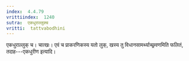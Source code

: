 ```yaml
---
index:  4.4.79
vrittiindex:  1240
sutra:  एकधुराल्लुक्च
vritti:  tattvabodhini 
---
```


एकधुराल्लुक् च। चात्खः। एवं च प्राकरणिकस्य यतो लुक्, खस्य तु विधानसामर्थ्याच्छ्रवणमिति फलितं, तदाह---एकधुरीण इत्यादि।

